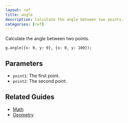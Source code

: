 ```yaml
---
layout: ref
title: angle
description: Calculate the angle between two points.
categories: [ref]
---
```

Calculate the angle between two points.

    g.angle({x: 0, y: 0}, {x: 0, y: 100});

## Parameters
- `point1`: The first point.
- `point2`: The second point.

## Related Guides
- [Math](../guide/math.html)
- [Geometry](../guide/geometry.html)
